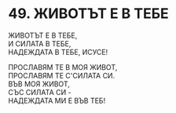 # 49. ЖИВОТЪТ Е В ТЕБЕ  
  
ЖИВОТЪТ Е В ТЕБЕ,  
И СИЛАТА В ТЕБЕ,  
НАДЕЖДАТА В ТЕБЕ, ИСУСЕ!  
  
ПРОСЛАВЯМ ТЕ В МОЯ ЖИВОТ,  
ПРОСЛАВЯМ ТЕ С'СИЛАТА СИ.  
ВЪВ МОЯ ЖИВОТ,  
СЪС СИЛАТА СИ -  
НАДЕЖДАТА МИ Е ВЪВ ТЕБ!  
